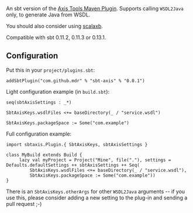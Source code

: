 An sbt version of the [Axis Tools Maven Plugin][1]. Supports calling `WSDL2Java` only, to generate Java from WSDL. 

You should also consider using [scalaxb][2].

Compatible with sbt 0.11.2, 0.11.3 or 0.13.1.

Configuration
-------------

Put this in your `project/plugins.sbt`:

    addSbtPlugin("com.github.mdr" % "sbt-axis" % "0.0.1")

Light configuration example (in `build.sbt`):

    seq(sbtAxisSettings : _*)

    SbtAxisKeys.wsdlFiles <+= baseDirectory(_ / "service.wsdl")

    SbtAxisKeys.packageSpace := Some("com.example")

Full configuration example:

    import sbtaxis.Plugin.{ SbtAxisKeys, sbtAxisSettings }

    class MyBuild extends Build {
         lazy val myProject = Project("Mine", file("."), settings = Defaults.defaultSettings ++ sbtAxisSettings ++ Seq(
             SbtAxisKeys.wsdlFiles <+= baseDirectory(_ / "service.wsdl"),
             SbtAxisKeys.packageSpace := Some("com.example"))
    }

There is an `SbtAxisKeys.otherArgs` for other `WSDL2Java` arguments -- if you use this, 
please consider adding a new setting to the plug-in and sending a pull request ;-)

  [1]: http://mojo.codehaus.org/axistools-maven-plugin/
  [2]: http://scalaxb.org/sbt-scalaxb
